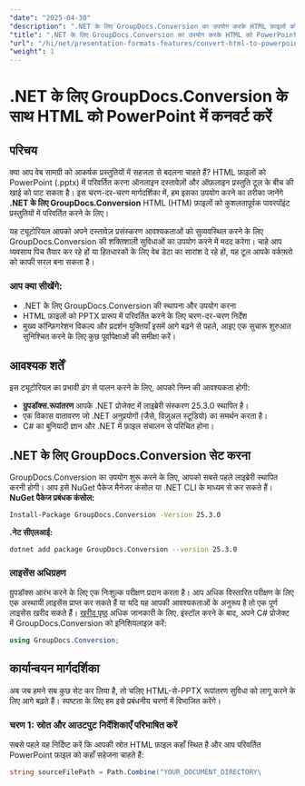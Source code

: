 ```yaml
---
"date": "2025-04-30"
"description": ".NET के लिए GroupDocs.Conversion का उपयोग करके HTML फ़ाइलों को आकर्षक PowerPoint प्रस्तुतियों में परिवर्तित करना सीखें। अपने दस्तावेज़ प्रसंस्करण वर्कफ़्लो को बढ़ाने के लिए इस चरण-दर-चरण मार्गदर्शिका का पालन करें।"
"title": ".NET के लिए GroupDocs.Conversion का उपयोग करके HTML को PowerPoint में कनवर्ट करें एक चरण-दर-चरण मार्गदर्शिका"
"url": "/hi/net/presentation-formats-features/convert-html-to-powerpoint-groupdocs-dotnet/"
"weight": 1
---
```


# .NET के लिए GroupDocs.Conversion के साथ HTML को PowerPoint में कनवर्ट करें

## परिचय
क्या आप वेब सामग्री को आकर्षक प्रस्तुतियों में सहजता से बदलना चाहते हैं? HTML फ़ाइलों को PowerPoint (.pptx) में परिवर्तित करना ऑनलाइन दस्तावेज़ों और ऑफ़लाइन प्रस्तुति टूल के बीच की खाई को पाट सकता है। इस चरण-दर-चरण मार्गदर्शिका में, हम इसका उपयोग करने का तरीका जानेंगे **.NET के लिए GroupDocs.Conversion** HTML (HTM) फ़ाइलों को कुशलतापूर्वक पावरपॉइंट प्रस्तुतियों में परिवर्तित करने के लिए।

यह ट्यूटोरियल आपको अपने दस्तावेज़ प्रसंस्करण आवश्यकताओं को सुव्यवस्थित करने के लिए GroupDocs.Conversion की शक्तिशाली सुविधाओं का उपयोग करने में मदद करेगा। चाहे आप व्यवसाय पिच तैयार कर रहे हों या हितधारकों के लिए वेब डेटा का सारांश दे रहे हों, यह टूल आपके वर्कफ़्लो को काफी सरल बना सकता है।

### आप क्या सीखेंगे:
- .NET के लिए GroupDocs.Conversion की स्थापना और उपयोग करना
- HTML फ़ाइलों को PPTX प्रारूप में परिवर्तित करने के लिए चरण-दर-चरण निर्देश
- मुख्य कॉन्फ़िगरेशन विकल्प और प्रदर्शन युक्तियाँ
इसमें आगे बढ़ने से पहले, आइए एक सुचारू शुरुआत सुनिश्चित करने के लिए कुछ पूर्वापेक्षाओं की समीक्षा करें।
## आवश्यक शर्तें
इस ट्यूटोरियल का प्रभावी ढंग से पालन करने के लिए, आपको निम्न की आवश्यकता होगी:
- **ग्रुपडॉक्स.रूपांतरण** आपके .NET प्रोजेक्ट में लाइब्रेरी संस्करण 25.3.0 स्थापित है।
- एक विकास वातावरण जो .NET अनुप्रयोगों (जैसे, विज़ुअल स्टूडियो) का समर्थन करता है।
- C# का बुनियादी ज्ञान और .NET में फ़ाइल संचालन से परिचित होना।
## .NET के लिए GroupDocs.Conversion सेट करना
GroupDocs.Conversion का उपयोग शुरू करने के लिए, आपको सबसे पहले लाइब्रेरी स्थापित करनी होगी। आप इसे NuGet पैकेज मैनेजर कंसोल या .NET CLI के माध्यम से कर सकते हैं।
**NuGet पैकेज प्रबंधक कंसोल:**
```bash
Install-Package GroupDocs.Conversion -Version 25.3.0
```
**\.नेट सीएलआई:**
```bash
dotnet add package GroupDocs.Conversion --version 25.3.0
```
### लाइसेंस अधिग्रहण
ग्रुपडॉक्स आरंभ करने के लिए एक निःशुल्क परीक्षण प्रदान करता है। आप अधिक विस्तारित परीक्षण के लिए एक अस्थायी लाइसेंस प्राप्त कर सकते हैं या यदि यह आपकी आवश्यकताओं के अनुरूप है तो एक पूर्ण लाइसेंस खरीद सकते हैं। [खरीद पृष्ठ](https://purchase.groupdocs.com/buy) अधिक जानकारी के लिए.
इंस्टॉल करने के बाद, अपने C# प्रोजेक्ट में GroupDocs.Conversion को इनिशियलाइज़ करें:
```csharp
using GroupDocs.Conversion;
```
## कार्यान्वयन मार्गदर्शिका
अब जब हमने सब कुछ सेट कर लिया है, तो चलिए HTML-से-PPTX रूपांतरण सुविधा को लागू करने के लिए आगे बढ़ते हैं। स्पष्टता के लिए हम इसे प्रबंधनीय चरणों में विभाजित करेंगे।
### चरण 1: स्रोत और आउटपुट निर्देशिकाएँ परिभाषित करें
सबसे पहले यह निर्दिष्ट करें कि आपकी स्रोत HTML फ़ाइल कहाँ स्थित है और आप परिवर्तित PowerPoint फ़ाइल को कहाँ सहेजना चाहते हैं:
```csharp
string sourceFilePath = Path.Combine("YOUR_DOCUMENT_DIRECTORY\